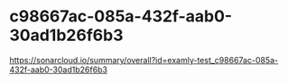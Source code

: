 # c98667ac-085a-432f-aab0-30ad1b26f6b3
https://sonarcloud.io/summary/overall?id=examly-test_c98667ac-085a-432f-aab0-30ad1b26f6b3
